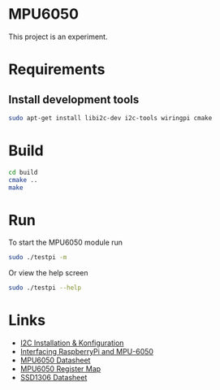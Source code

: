 MPU6050
=======

This project is an experiment.

Requirements
============

Install development tools
-------------------------

```bash
sudo apt-get install libi2c-dev i2c-tools wiringpi cmake
```

Build
=====

```bash
cd build
cmake ..
make
```

Run
===

To start the MPU6050 module run

```bash
sudo ./testpi -m
```

Or view the help screen

```bash
sudo ./testpi --help
```

Links
=====

* [I2C Installation & Konfiguration][1]
* [Interfacing RaspberryPi and MPU-6050][2]
* [MPU6050 Datasheet][3]
* [MPU6050 Register Map][4]
* [SSD1306 Datasheet][5]

[1]: http://www.netzmafia.de/skripten/hardware/RasPi/RasPi_I2C.html
[2]: http://blog.bitify.co.uk/2013/11/interfacing-raspberry-pi-and-mpu-6050.html
[3]: https://dl.dropboxusercontent.com/u/3162461/mcudocs/MPU-6050_DataSheet_V3%204.pdf
[4]: https://dl.dropboxusercontent.com/u/3162461/mcudocs/RM-MPU-60xxA_rev_4.pdf
[5]: https://dl.dropboxusercontent.com/u/3162461/mcudocs/SSD1306.pdf
